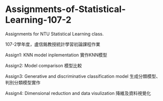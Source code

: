 # Assignments-of-Statistical-Learning-107-2
Assignments for NTU Statistical Learning class.

107-2學年度，盧信銘教授統計學習初論課程作業

Assign1: KNN model inplementation 實作KNN模型

Assign2: Model comparison 模型比較

Assign3: Generative and discriminative classification model 生成分類模型、判別分類模型實作

Assign4: Dimensional reduction and data visulization 降維及資料視覺化
